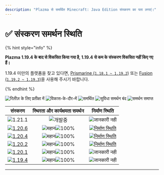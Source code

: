 ```yaml
---
description: "Plazma से समर्थित Minecraft: Java Edition संस्करण का पता लगाएं।"
---
```


# ✅ संस्करण समर्थन स्थिति

{% hint style="info" %}

**Plazma 1.19.4 के बाद से विकसित किया गया है, 1.19.4 से कम के संस्करण विकसित नहीं किए गए हैं।**

1.19.4 미만의 플랫폼을 찾고 있다면, [Prismarine (`1.18.1 ~ 1.19.2`)](https://github.com/PrismarineTeam/Prismarine) 또는 [Fusion (`1.19.2 ~ 1.19.3`)](https://github.com/RuinedTechnologyUnify/Fusion)을 사용해 주시기 바랍니다.

{% endhint %}

[wtr]: https://badge.plazmamc.org/0/रिलीज़%20प्रतीक्षा%20में
[idv]: https://badge.plazmamc.org/1/विकास-के-दौर-में
[atv]: https://badge.plazmamc.org/2/समर्थित
[fse]: https://badge.plazmamc.org/6/सुविधा-समर्थन-बंद
[eol]: https://badge.plazmamc.org/4/समर्थन-समाप्त
[ukn]: https://badge.plazmamc.org/0/정보%20없음
[vgd]: https://badge.plazmamc.org/1/महान
[mid]: https://badge.plazmamc.org/6/सामान्य
[100]: https://badge.plazmamc.org/percent/100

![रिलीज़ के लिए प्रतीक्षा में][wtr] ![विकास-के-दौर-में][idv] ![समर्थित][atv] ![सुविधा समर्थन बंद][fse] ![समर्थन समाप्त][eol]

|                                      संस्करण                                      | स्थिरता    और    कार्यक्षमता समर्थन |                                              निर्माण स्थिति                                             |
| :-------------------------------------------------------------------------------: | :---------------------------------: | :-----------------------------------------------------------------------------------------------------: |
|                    ![1.21.1](https://badge.plazmamc.org/0/1.21)                   |             ![개발중][idv]             |                                           ![जानकारी नहीं][ukn]                                          |
| [![1.20.6](https://badge.plazmamc.org/2/1.20.6)](https://git.plazmamc.org/1.20.6) |       ![महान][vgd]![100%][100]      | [![निर्माण स्थिति](https://build.plazmamc.org/1.20.6)](https://build.plazmamc.org/1.20.6?redirect=true) |
| [![1.20.4](https://badge.plazmamc.org/6/1.20.4)](https://git.plazmamc.org/1.20.4) |       ![महान][vgd]![100%][100]      | [![निर्माण स्थिति](https://build.plazmamc.org/1.20.4)](https://build.plazmamc.org/1.20.4?redirect=true) |
| [![1.20.2](https://badge.plazmamc.org/4/1.20.2)](https://git.plazmamc.org/1.20.2) |       ![महान][vgd]![100%][100]      | [![निर्माण स्थिति](https://build.plazmamc.org/1.20.2)](https://build.plazmamc.org/1.20.2?redirect=true) |
| [![1.20.1](https://badge.plazmamc.org/4/1.20.1)](https://git.plazmamc.org/1.20.1) |       ![महान][vgd]![100%][100]      |                                           ![जानकारी नहीं][ukn]                                          |
| [![1.19.4](https://badge.plazmamc.org/4/1.19.4)](https://git.plazmamc.org/1.19.4) |       ![महान][vgd]![100%][100]      |                                           ![जानकारी नहीं][ukn]                                          |

***
